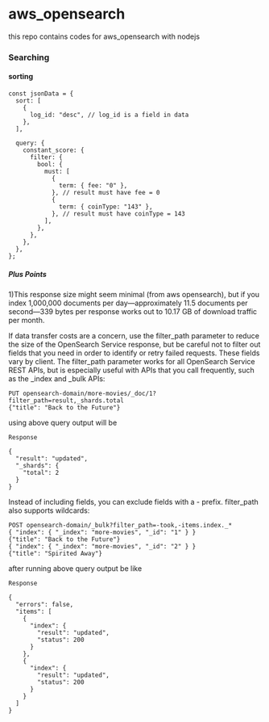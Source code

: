 # aws_opensearch
this repo contains codes for aws_opensearch with nodejs

### Searching
#### sorting
```
const jsonData = {
  sort: [
    {
      log_id: "desc", // log_id is a field in data
    },
  ],

  query: {
    constant_score: {
      filter: {
        bool: {
          must: [
            {
              term: { fee: "0" },
            }, // result must have fee = 0
            {
              term: { coinType: "143" },
            }, // result must have coinType = 143
          ],
        },
      },
    },
  },
};
```

##### Plus Points
1)This response size might seem minimal (from aws opensearch), but if you index 1,000,000 documents per day—approximately 11.5 documents per second—339 bytes per response works out to 10.17 GB of download traffic per month.

If data transfer costs are a concern, use the filter_path parameter to reduce the size of the OpenSearch Service response, but be careful not to filter out fields that you need in order to identify or retry failed requests. These fields vary by client. The filter_path parameter works for all OpenSearch Service REST APIs, but is especially useful with APIs that you call frequently, such as the _index and _bulk APIs:
```
PUT opensearch-domain/more-movies/_doc/1?filter_path=result,_shards.total
{"title": "Back to the Future"}
```
using above query output will be

```
Response

{
  "result": "updated",
  "_shards": {
    "total": 2
  }
}

```
Instead of including fields, you can exclude fields with a - prefix. filter_path also supports wildcards:
```
POST opensearch-domain/_bulk?filter_path=-took,-items.index._*
{ "index": { "_index": "more-movies", "_id": "1" } }
{"title": "Back to the Future"}
{ "index": { "_index": "more-movies", "_id": "2" } }
{"title": "Spirited Away"}

```
after running above query output be like
```
Response

{
  "errors": false,
  "items": [
    {
      "index": {
        "result": "updated",
        "status": 200
      }
    },
    {
      "index": {
        "result": "updated",
        "status": 200
      }
    }
  ]
}
```
